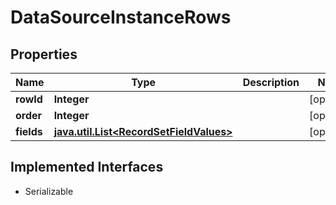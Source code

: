 

# DataSourceInstanceRows


## Properties

Name | Type | Description | Notes
------------ | ------------- | ------------- | -------------
**rowId** | **Integer** |  |  [optional]
**order** | **Integer** |  |  [optional]
**fields** | [**java.util.List&lt;RecordSetFieldValues&gt;**](RecordSetFieldValues.md) |  |  [optional]


## Implemented Interfaces

* Serializable


